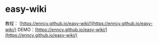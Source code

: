# easy-wiki

教程： [https://enncy.github.io/easy-wiki/](https://enncy.github.io/easy-wiki/)
DEMO：[https://enncy.github.io/easy-wiki/](https://enncy.github.io/easy-wiki/)
